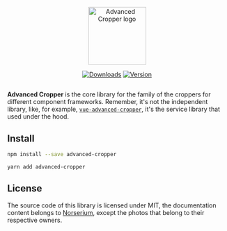 <p align="center"><a href="https://norserium.github.io/advanced-cropper/" target="_blank" rel="noopener noreferrer"><img width="133" src="https://github.com/norserium/advanced-cropper/blob/master/github-logo.svg?raw=true&timestamp=1608385818575" alt="Advanced Cropper logo"></a></p>
<p align="center">
  <a href="https://npmcharts.com/compare/advanced-cropper?minimal=true"><img src="https://img.shields.io/npm/dm/advanced-cropper.svg?sanitize=true" alt="Downloads"></a>
  <a href="https://www.npmjs.com/package/advanced-cropper"><img src="https://img.shields.io/npm/v/advanced-cropper.svg" alt="Version"></a>
</p>

<h2 align="center"> </h2>

**Advanced Cropper** is the core library for the family of the croppers for different component frameworks. Remember, it's not the independent library, like, for example,
[`vue-advanced-cropper`](https://github.com/Norserium/vue-advanced-cropper), it's the service library that used under the hood.

## Install

```bash
npm install --save advanced-cropper
```

```bash
yarn add advanced-cropper
```

## License

The source code of this library is licensed under MIT, the documentation content belongs to [Norserium](), except the photos that belong to their respective owners.
